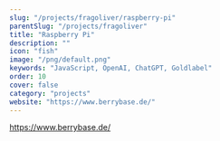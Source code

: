 ```yaml
---
slug: "/projects/fragoliver/raspberry-pi"
parentSlug: "/projects/fragoliver"
title: "Raspberry Pi"
description: ""
icon: "fish"
image: "/png/default.png"
keywords: "JavaScript, OpenAI, ChatGPT, Goldlabel"
order: 10
cover: false
category: "projects"
website: "https://www.berrybase.de/"
---
```


https://www.berrybase.de/